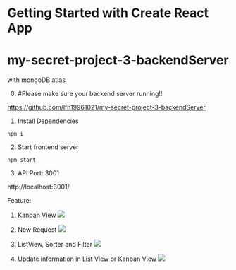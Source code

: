 # Getting Started with Create React App

# my-secret-project-3-backendServer
with mongoDB atlas


0. #Please make sure your backend server running!!

https://github.com/lfh19961021/my-secret-project-3-backendServer

1. Install Dependencies

```npm i```

2. Start frontend server

```npm start```

3. API Port: 3001

http://localhost:3001/


Feature:
1. Kanban View
![](KanbanView.gif)

2. New Request
![](NewRequest.gif)

3. ListView, Sorter and Filter
![](ListViewSorterFilter.gif)

4. Update information in List View or Kanban View
![](ListViewUpdate2.gif)
